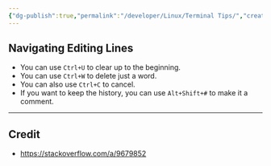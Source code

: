 ```yaml
---
{"dg-publish":true,"permalink":"/developer/Linux/Terminal Tips/","created":"2025-01-22T22:13:26.556-06:00","updated":"2025-01-22T22:16:16.960-06:00"}
---
```


## Navigating Editing Lines

- You can use `Ctrl+U` to clear up to the beginning.
- You can use `Ctrl+W` to delete just a word.
- You can also use `Ctrl+C` to cancel.
- If you want to keep the history, you can use `Alt+Shift+#` to make it a comment.

---
## Credit
- https://stackoverflow.com/a/9679852